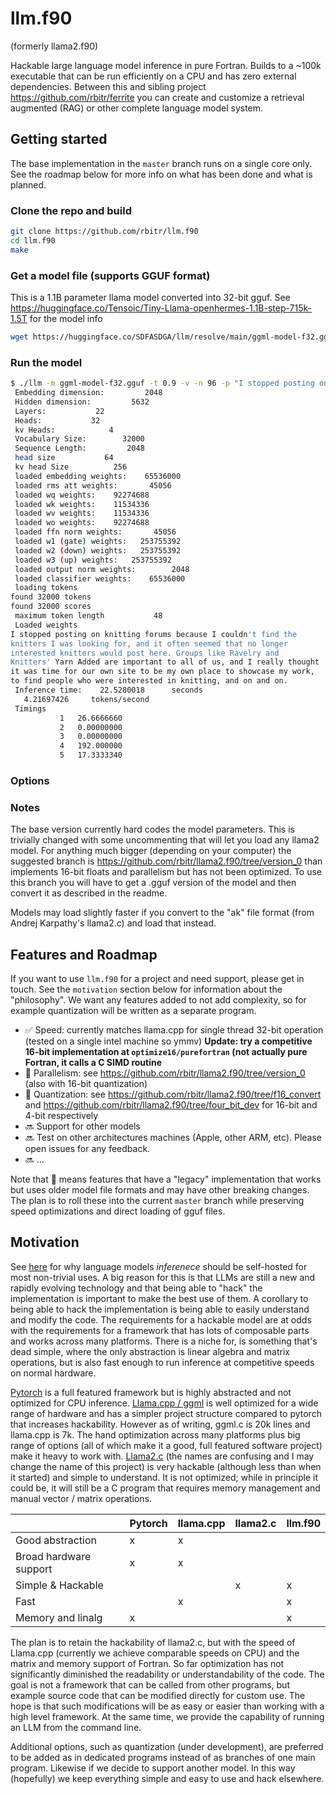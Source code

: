 # llm.f90 

(formerly llama2.f90)

Hackable large language model inference in pure Fortran. Builds to a ~100k executable that can be run efficiently on a CPU and has zero external dependencies. Between this and sibling project https://github.com/rbitr/ferrite you can create and customize a retrieval augmented (RAG) or other complete language model system.

## Getting started

The base implementation in the `master` branch runs on a single core only. See the roadmap below for more info on what has been done and what is planned.


### Clone the repo and build
```bash
git clone https://github.com/rbitr/llm.f90
cd llm.f90
make
```

### Get a model file (supports GGUF format)

This is a 1.1B parameter llama model converted into 32-bit gguf. See https://huggingface.co/Tensoic/Tiny-Llama-openhermes-1.1B-step-715k-1.5T for the model info

```bash
wget https://huggingface.co/SDFASDGA/llm/resolve/main/ggml-model-f32.gguf
```

### Run the model

```bash
$ ./llm -m ggml-model-f32.gguf -t 0.9 -v -n 96 -p "I stopped posting on knitting forums because"
 Embedding dimension:         2048
 Hidden dimension:         5632
 Layers:           22
 Heads:           32
 kv Heads:            4
 Vocabulary Size:        32000
 Sequence Length:         2048
 head size           64
 kv head Size          256
 loaded embedding weights:    65536000
 loaded rms att weights:       45056
 loaded wq weights:    92274688
 loaded wk weights:    11534336
 loaded wv weights:    11534336
 loaded wo weights:    92274688
 loaded ffn norm weights:       45056
 loaded w1 (gate) weights:   253755392
 loaded w2 (down) weights:   253755392
 loaded w3 (up) weights:   253755392
 loaded output norm weights:        2048
 loaded classifier weights:    65536000
 loading tokens
found 32000 tokens
found 32000 scores
 maximum token length           48
 Loaded weights
I stopped posting on knitting forums because I couldn't find the 
knitters I was looking for, and it often seemed that no longer 
interested knitters would post here. Groups like Ravelry and 
Knitters' Yarn Added are important to all of us, and I really thought 
it was time for our own site to be my own place to showcase my work, 
to find people who were interested in knitting, and on and on. 
 Inference time:    22.5280018      seconds
   4.21697426     tokens/second
 Timings
           1   26.6666660    
           2   0.00000000    
           3   0.00000000    
           4   192.000000    
           5   17.3333340 
```

### Options

### Notes

The base version currently hard codes the model parameters. This is trivially changed with some uncommenting that will let you load any llama2 model. For anything much bigger (depending on your computer) the suggested branch is https://github.com/rbitr/llama2.f90/tree/version_0 than implements 16-bit floats and parallelism but has not been optimized. To use this branch you will have to get a .gguf version of the model and then convert it as described in the readme.

Models may load slightly faster if you convert to the "ak" file format (from Andrej Karpathy's llama2.c) and load that instead. 

## Features and Roadmap

If you want to use `llm.f90` for a project and need support, please get in touch. See the `motivation` section below for information about the "philosophy". We want any features added to not add complexity, so for example quantization will be written as a separate program.

- :white_check_mark: Speed: currently matches llama.cpp for single thread 32-bit operation (tested on a single intel machine so ymmv) __Update: try a competitive 16-bit implementation at `optimize16/purefortran` (not actually pure Fortran, it calls a C SIMD routine__
- :construction: Parallelism: see https://github.com/rbitr/llama2.f90/tree/version_0 (also with 16-bit quantization)
- :construction: Quantization: see https://github.com/rbitr/llama2.f90/tree/f16_convert and https://github.com/rbitr/llama2.f90/tree/four_bit_dev for 16-bit and 4-bit respectively
- :soon: Support for other models
- :soon: Test on other architectures machines (Apple, other ARM, etc). Please open issues for any feedback.
- :soon: ... 

Note that :construction: means features that have a "legacy" implementation that works but uses older model file formats and may have other breaking changes. The plan is to roll these into the current `master` branch while preserving speed optimizations and direct loading of gguf files.

## Motivation

See [here](http://marble.onl/posts/why_host_your_own_llm.html) for why language models *inferenece* should be self-hosted for most non-trivial uses. A big reason for this is that LLMs are still a new and rapidly evolving technology and that being able to "hack" the implementation is important to make the best use of them. A corollary to being able to hack the implementation is being able to easily understand and modify the code. The requirements for a hackable model are at odds with the requirements for a framework that has lots of composable parts and works across many platforms. There is a niche for, is something that's dead simple, where the only abstraction is linear algebra and matrix operations, but is also fast enough to run inference at competitive speeds on normal hardware. 

[Pytorch](https://pytorch.org/) is a full featured framework but is highly abstracted and not optimized for CPU inference. [Llama.cpp / ggml](https://github.com/ggerganov/llama.cpp) is well optimized for a wide range of hardware and has a simpler project structure compared to pytorch that increases hackability. However as of writing, ggml.c is 20k lines and llama.cpp is 7k. The hand optimization across many platforms plus big range of options (all of which make it a good, full featured software project) make it heavy to work with. [Llama2.c](https://github.com/karpathy/llama2.c) (the names are confusing and I may change the name of this project) is very hackable (although less than when it started) and simple to understand. It is not optimized; while in principle it could be, it will still be a C program that requires memory management and manual vector / matrix operations.

| | Pytorch | llama.cpp | llama2.c | llm.f90 |
|-|---------|-----------|----------|------------|
|Good abstraction| x | x | | |
|Broad hardware support| x | x | | |
|Simple & Hackable| | | x | x |
|Fast| | x | | x |
|Memory and linalg| x | | | x |


The plan is to retain the hackability of llama2.c, but with the speed of Llama.cpp (currently we achieve comparable speeds on CPU) and the matrix and memory support of Fortran. So far optimization has not significantly diminished the readability or understandability of the code. The goal is not a framework that can be called from other programs, but example source code that can be modified directly for custom use. The hope is that such modifications will be as easy or easier than working with a high level framework. At the same time, we provide the capability of running an LLM from the command line. 

Additional options, such as quantization (under development), are preferred to be added as in dedicated programs instead of as branches of one main program. Likewise if we decide to support another model. In this way (hopefully) we keep everything simple and easy to use and hack elsewhere.


